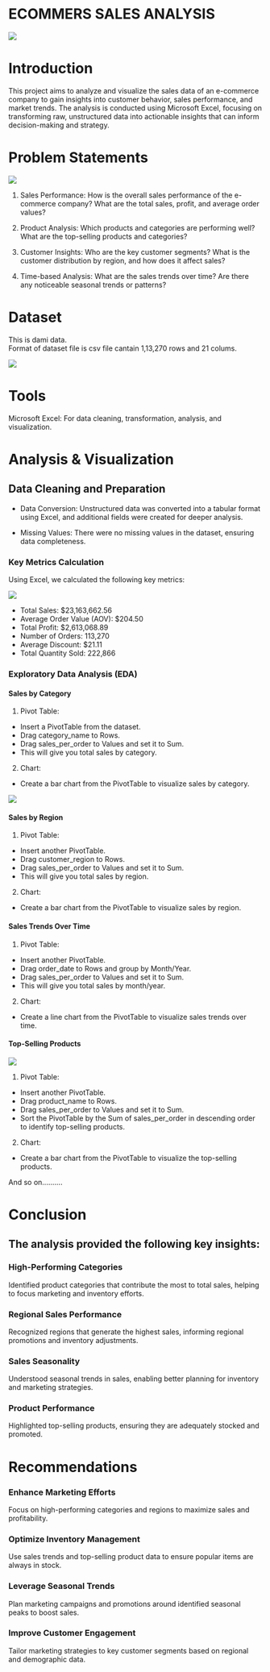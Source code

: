 # ECOMMERS SALES ANALYSIS

![](dashboard.png)

# Introduction

This project aims to analyze and visualize the sales data of an e-commerce company to gain insights into customer behavior, sales performance, and market trends. The analysis is conducted using Microsoft Excel, focusing on transforming raw, unstructured data into actionable insights that can inform decision-making and strategy.



# Problem Statements

![](PROBLEM_STATMENT.png)

1. Sales Performance: How is the overall sales performance of the e-commerce company? What are the total sales, profit, and average order values?

2. Product Analysis: Which products and categories are performing well? What are the top-selling products and categories?

3. Customer Insights: Who are the key customer segments? What is the customer distribution by region, and how does it affect sales?

4. Time-based Analysis: What are the sales trends over time? Are there any noticeable seasonal trends or patterns?

# Dataset

This is dami data. <br>
Format of dataset file is csv file cantain 1,13,270 rows and 21 colums.

![](dataset.png)

# Tools

Microsoft Excel: For data cleaning, transformation, analysis, and visualization.


# Analysis & Visualization

## Data Cleaning and Preparation

- Data Conversion: Unstructured data was converted into a tabular format using Excel, and additional fields were created for deeper analysis.

- Missing Values: There were no missing values in the dataset, ensuring data completeness.

### Key Metrics Calculation

Using Excel, we calculated the following key metrics:

![](kpi.png)

- Total Sales: $23,163,662.56
- Average Order Value (AOV): $204.50
- Total Profit: $2,613,068.89
- Number of Orders: 113,270
- Average Discount: $21.11
- Total Quantity Sold: 222,866

### Exploratory Data Analysis (EDA)

#### Sales by Category

1. Pivot Table:

- Insert a PivotTable from the dataset.
- Drag category_name to Rows.
- Drag sales_per_order to Values and set it to Sum.
- This will give you total sales by category.

2. Chart:

- Create a bar chart from the PivotTable to visualize sales by category.

![](charts.png)

#### Sales by Region

1. Pivot Table:

- Insert another PivotTable.
- Drag customer_region to Rows.
- Drag sales_per_order to Values and set it to Sum.
- This will give you total sales by region.

2. Chart:

- Create a bar chart from the PivotTable to visualize sales by region.

#### Sales Trends Over Time

1. Pivot Table:

- Insert another PivotTable.
- Drag order_date to Rows and group by Month/Year.
- Drag sales_per_order to Values and set it to Sum.
- This will give you total sales by month/year.

2. Chart:

- Create a line chart from the PivotTable to visualize sales trends over time.

#### Top-Selling Products

![](fillter.png)

1. Pivot Table:

- Insert another PivotTable.
- Drag product_name to Rows.
- Drag sales_per_order to Values and set it to Sum.
- Sort the PivotTable by the Sum of sales_per_order in descending order to identify   top-selling products.

2. Chart:

- Create a bar chart from the PivotTable to visualize the top-selling products.

And so on..........

# Conclusion

## The analysis provided the following key insights:

### High-Performing Categories 
Identified product categories that contribute the most to total sales, helping to focus marketing and inventory efforts.

### Regional Sales Performance 
Recognized regions that generate the highest sales, informing regional promotions and inventory adjustments.

### Sales Seasonality
Understood seasonal trends in sales, enabling better planning for inventory and marketing strategies.

### Product Performance
Highlighted top-selling products, ensuring they are adequately stocked and promoted.


# Recommendations

### Enhance Marketing Efforts
 Focus on high-performing categories and regions to maximize sales and profitability.

### Optimize Inventory Management
Use sales trends and top-selling product data to ensure popular items are always in stock.

### Leverage Seasonal Trends
Plan marketing campaigns and promotions around identified seasonal peaks to boost sales.

### Improve Customer Engagement
Tailor marketing strategies to key customer segments based on regional and demographic data.
